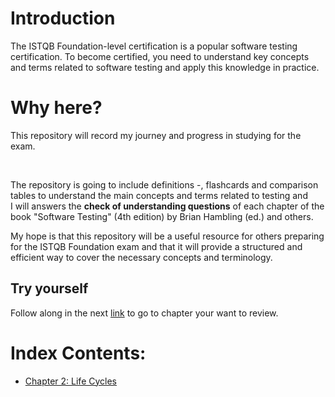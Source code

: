 # Introduction 


The ISTQB Foundation-level certification is a popular software testing certification. To become certified, you need to understand key concepts and terms related to software testing and apply this knowledge in practice. 
# Why here?

This repository will record my journey and progress in studying for the exam. 

<br>

The repository is going to include definitions -, flashcards and comparison tables to understand the main concepts and terms related to testing and 
<br>I will answers the  **check of understanding questions** of each chapter of the book "Software Testing" (4th edition) by Brian Hambling (ed.) and others.

My hope is that this repository will be a useful resource for others preparing for the ISTQB Foundation exam and that it will provide a structured and efficient way to cover the necessary concepts and terminology.

## Try yourself
Follow along in the next  [link](https://ws1.nbni.co.uk/fusion/v2.0/supplement/5f2826d8646eb18a78c3a638.pdf) to go to chapter your want to review.

# Index Contents:

 - [Chapter 2: Life Cycles](https://github.com/BeatrizBravo/ISTQBpreparation/blob/main/subjects/2-Life-cycles.md)